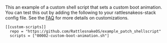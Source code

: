 This an example of a custom shell script that sets a custom boot animation. You can test this out by adding the following to your rattlesnakeos-stack config file. See the [FAQ](https://github.com/dan-v/rattlesnakeos-stack#faq) for more details on customizations.

```
[[custom-scripts]]
  repo = "https://github.com/RattlesnakeOS/example_patch_shellscript"
  scripts = ["00002-custom-boot-animation.sh"]
```
